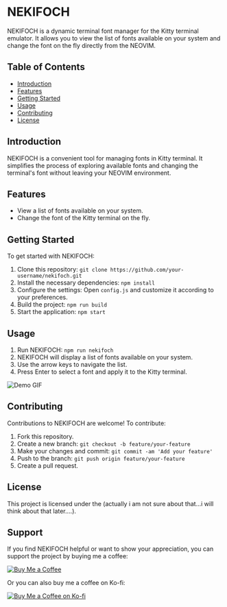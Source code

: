 # NEKIFOCH

NEKIFOCH is a dynamic terminal font manager for the Kitty terminal emulator. It allows you to view the list of fonts available on your system and change the font on the fly directly from the NEOVIM.

## Table of Contents

- [Introduction](#introduction)
- [Features](#features)
- [Getting Started](#getting-started)
- [Usage](#usage)
- [Contributing](#contributing)
- [License](#license)

## Introduction

NEKIFOCH is a convenient tool for managing fonts in Kitty terminal. It simplifies the process of exploring available fonts and changing the terminal's font without leaving your NEOVIM environment.

## Features

- View a list of fonts available on your system.
- Change the font of the Kitty terminal on the fly.

## Getting Started

To get started with NEKIFOCH:

1. Clone this repository: `git clone https://github.com/your-username/nekifoch.git`
2. Install the necessary dependencies: `npm install`
3. Configure the settings: Open `config.js` and customize it according to your preferences.
4. Build the project: `npm run build`
5. Start the application: `npm start`

## Usage

1. Run NEKIFOCH: `npm run nekifoch`
2. NEKIFOCH will display a list of fonts available on your system.
3. Use the arrow keys to navigate the list.
4. Press Enter to select a font and apply it to the Kitty terminal.

![Demo GIF](/images/demo.gif)

## Contributing

Contributions to NEKIFOCH are welcome! To contribute:

1. Fork this repository.
2. Create a new branch: `git checkout -b feature/your-feature`
3. Make your changes and commit: `git commit -am 'Add your feature'`
4. Push to the branch: `git push origin feature/your-feature`
5. Create a pull request.

## License

This project is licensed under the (actually i am not sure about that...i will think about that later....).

## Support

If you find NEKIFOCH helpful or want to show your appreciation, you can support the project by buying me a coffee:

[![Buy Me a Coffee](https://img.buymeacoffee.com/button-api/?username=RAprogramm&button_colour=FFDD00&font_colour=000000&font_family=Cookie&outline_colour=000000&coffee_colour=ffffff)](https://buymeacoffee.com/RAprogramm)

Or you can also buy me a coffee on Ko-fi:

[![Buy Me a Coffee on Ko-fi](https://ko-fi.com/img/githubbutton_sm.svg)](https://ko-fi.com/rozanov)
